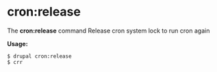 # cron:release
The **cron:release** command Release cron system lock to run cron again

**Usage:**
```
$ drupal cron:release 
$ crr  
```
